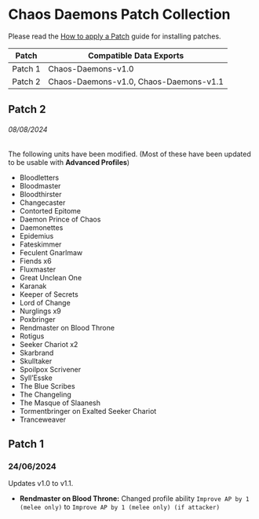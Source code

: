 # Chaos Daemons Patch Collection
Please read the [How to apply a Patch](/Guides/Patches.md) guide for installing patches.

Patch | Compatible Data Exports
--- | ---
Patch 1 | Chaos-Daemons-v1.0
Patch 2 | Chaos-Daemons-v1.0, Chaos-Daemons-v1.1

## Patch 2
###### 08/08/2024

The following units have been modified. (Most of these have been updated to be usable with **Advanced Profiles**)
  * Bloodletters
  * Bloodmaster
  * Bloodthirster
  * Changecaster
  * Contorted Epitome
  * Daemon Prince of Chaos
  * Daemonettes
  * Epidemius
  * Fateskimmer
  * Feculent Gnarlmaw
  * Fiends x6
  * Fluxmaster
  * Great Unclean One
  * Karanak
  * Keeper of Secrets
  * Lord of Change
  * Nurglings x9
  * Poxbringer
  * Rendmaster on Blood Throne
  * Rotigus
  * Seeker Chariot x2
  * Skarbrand
  * Skulltaker
  * Spoilpox Scrivener
  * Syll’Esske
  * The Blue Scribes
  * The Changeling
  * The Masque of Slaanesh
  * Tormentbringer on Exalted Seeker Chariot
  * Tranceweaver

## Patch 1
### 24/06/2024
  Updates v1.0 to v1.1.
  
  * **Rendmaster on Blood Throne:** Changed profile ability `Improve AP by 1 (melee only)` to  `Improve AP by 1 (melee only) (if attacker)`